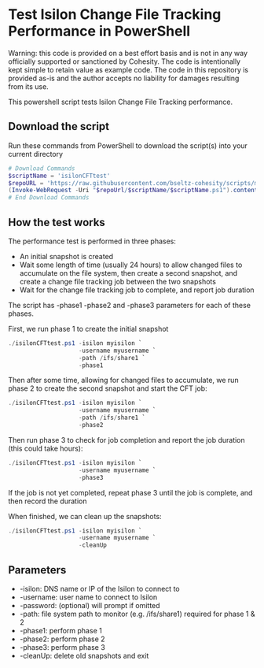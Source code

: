 # Test Isilon Change File Tracking Performance in PowerShell

Warning: this code is provided on a best effort basis and is not in any way officially supported or sanctioned by Cohesity. The code is intentionally kept simple to retain value as example code. The code in this repository is provided as-is and the author accepts no liability for damages resulting from its use.

This powershell script tests Isilon Change File Tracking performance.

## Download the script

Run these commands from PowerShell to download the script(s) into your current directory

```powershell
# Download Commands
$scriptName = 'isilonCFTtest'
$repoURL = 'https://raw.githubusercontent.com/bseltz-cohesity/scripts/master/powershell'
(Invoke-WebRequest -Uri "$repoUrl/$scriptName/$scriptName.ps1").content | Out-File "$scriptName.ps1"; (Get-Content "$scriptName.ps1") | Set-Content "$scriptName.ps1"
# End Download Commands
```

## How the test works

The performance test is performed in three phases:

* An initial snapshot is created
* Wait some length of time (usually 24 hours) to allow changed files to accumulate on the file system, then create a second snapshot, and create a change file tracking job between the two snapshots
* Wait for the change file tracking job to complete, and report job duration

The script has -phase1 -phase2 and -phase3 parameters for each of these phases.

First, we run phase 1 to create the initial snapshot

```powershell
./isilonCFTtest.ps1 -isilon myisilon `
                    -username myusername `
                    -path /ifs/share1 `
                    -phase1
```

Then after some time, allowing for changed files to accumulate, we run phase 2 to create the second snapshot and start the CFT job:

```powershell
./isilonCFTtest.ps1 -isilon myisilon `
                    -username myusername `
                    -path /ifs/share1 `
                    -phase2
```

Then run phase 3 to check for job completion and report the job duration (this could take hours):

```powershell
./isilonCFTtest.ps1 -isilon myisilon `
                    -username myusername `
                    -phase3
```

If the job is not yet completed, repeat phase 3 until the job is complete, and then record the duration

When finished, we can clean up the snapshots:

```powershell
./isilonCFTtest.ps1 -isilon myisilon `
                    -username myusername `
                    -cleanUp
```

## Parameters

* -isilon: DNS name or IP of the Isilon to connect to
* -username: user name to connect to Isilon
* -password: (optional) will prompt if omitted
* -path: file system path to monitor (e.g. /ifs/share1) required for phase 1 & 2
* -phase1: perform phase 1
* -phase2: perform phase 2
* -phase3: perform phase 3
* -cleanUp: delete old snapshots and exit

